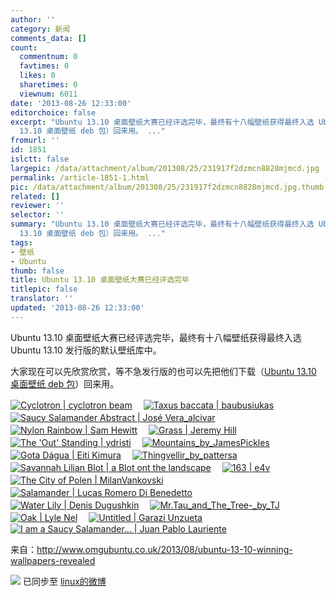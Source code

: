 ```yaml
---
author: ''
category: 新闻
comments_data: []
count:
  commentnum: 0
  favtimes: 0
  likes: 0
  sharetimes: 0
  viewnum: 6011
date: '2013-08-26 12:33:00'
editorchoice: false
excerpt: "Ubuntu 13.10 桌面壁纸大赛已经评选完毕，最终有十八幅壁纸获得最终入选 Ubuntu 13.10 发行版的默认壁纸库中。\r\n大家现在可以先欣赏欣赏，等不急发行版的也可以先把他们下载（Ubuntu
  13.10 桌面壁纸 deb 包）回来用。 ..."
fromurl: ''
id: 1851
islctt: false
largepic: /data/attachment/album/201308/25/231917f2dzmcn8828mjmcd.jpg
permalink: /article-1851-1.html
pic: /data/attachment/album/201308/25/231917f2dzmcn8828mjmcd.jpg.thumb.jpg
related: []
reviewer: ''
selector: ''
summary: "Ubuntu 13.10 桌面壁纸大赛已经评选完毕，最终有十八幅壁纸获得最终入选 Ubuntu 13.10 发行版的默认壁纸库中。\r\n大家现在可以先欣赏欣赏，等不急发行版的也可以先把他们下载（Ubuntu
  13.10 桌面壁纸 deb 包）回来用。 ..."
tags:
- 壁纸
- Ubuntu
thumb: false
title: Ubuntu 13.10 桌面壁纸大赛已经评选完毕
titlepic: false
translator: ''
updated: '2013-08-26 12:33:00'
---
```


Ubuntu 13.10 桌面壁纸大赛已经评选完毕，最终有十八幅壁纸获得最终入选 Ubuntu 13.10 发行版的默认壁纸库中。


大家现在可以先欣赏欣赏，等不急发行版的也可以先把他们下载（[Ubuntu 13.10 桌面壁纸 deb 包](https://launchpad.net/~ubuntu-unity/+archive/daily-build/+build/4901205/+files/ubuntu-wallpapers-saucy_13.04.0%2B13.10.20130823-0ubuntu1_all.deb)）回来用。


[![Cyclotron | cyclotron beam](/data/attachment/album/201308/25/231917f2dzmcn8828mjmcd.jpg)](http://www.omgubuntu.co.uk/wp-content/uploads/2013/08/Cyclotron_by_cyclotron_beam.jpg "Cyclotron | cyclotron beam")　 [![Taxus baccata | baubusiukas](/data/attachment/album/201308/25/231919s9mwxbjaxjxhawwj.jpg)](http://www.omgubuntu.co.uk/wp-content/uploads/2013/08/Taxus_baccata_by_baubusiukas.jpg "Taxus baccata | baubusiukas")　 [![Saucy Salamander Abstract | José Vera_alcivar](http://www.omgubuntu.co.uk/wp-content/uploads/2013/08/Saucy_Salamander_Abstract_by_José_Vera_alcivar-350x200.jpg)](http://www.omgubuntu.co.uk/wp-content/uploads/2013/08/Saucy_Salamander_Abstract_by_José_Vera_alcivar.jpg "Saucy Salamander Abstract | José Vera_alcivar")　 [![Nylon Rainbow | Sam Hewitt](/data/attachment/album/201308/25/231920d7vhl7h2dnijsshd.jpg)](http://www.omgubuntu.co.uk/wp-content/uploads/2013/08/Nylon_Rainbow_by_Sam_Hewitt.jpg "Nylon Rainbow | Sam Hewitt")　 [![Grass | Jeremy Hill](/data/attachment/album/201308/25/231922huxbb5s55xzmdmst.jpg)](http://www.omgubuntu.co.uk/wp-content/uploads/2013/08/Grass_by_Jeremy_Hill.jpg "Grass | Jeremy Hill")　 [![The 'Out' Standing | ydristi](/data/attachment/album/201308/25/231923cyggcbymxtyg01y8.jpg)](http://www.omgubuntu.co.uk/wp-content/uploads/2013/08/THE_OUT_STANDING_by_ydristi.jpg "The ")　 [![Mountains_by_JamesPickles](/data/attachment/album/201308/25/231924yl6l3ltsl347336p.jpg)](http://www.omgubuntu.co.uk/wp-content/uploads/2013/08/Mountains_by_JamesPickles.jpg "Mountains_by_JamesPickles")　 [![Gota Dágua | Eiti Kimura](http://www.omgubuntu.co.uk/wp-content/uploads/2013/08/Gota_Dágua_by_Eiti_Kimura-350x200.jpg)](http://www.omgubuntu.co.uk/wp-content/uploads/2013/08/Gota_Dágua_by_Eiti_Kimura.jpg "Gota Dágua=")　 [![Thingvellir_by_pattersa](/data/attachment/album/201308/25/231926nffgk8wgtnzuaquw.jpg)](http://www.omgubuntu.co.uk/wp-content/uploads/2013/08/Thingvellir_by_pattersa.jpg "Thingvellir_by_pattersa")　 [![Savannah Lilian Blot | a Blot ont the landscape](/data/attachment/album/201308/25/231927quihhzhvh44ae9fe.jpg)](http://www.omgubuntu.co.uk/wp-content/uploads/2013/08/Savannah_Lilian_Blot_by_a_Blot_on_the_landscape.jpg "Savannah Lilian Blot | a Blot ont the landscape")　 [![163 | e4v](/data/attachment/album/201308/25/231928q86kwow6ohdiwx40.jpg)](http://www.omgubuntu.co.uk/wp-content/uploads/2013/08/163_by_e4v.jpg "163 | e4v")　 [![The City of Polen | MilanVankovski](/data/attachment/album/201308/25/231929zt9iseup1essmuk9.jpg)](http://www.omgubuntu.co.uk/wp-content/uploads/2013/08/The_City_of_Polen_by_MilanVankovski.jpg "The City of Polen | MilanVankovski")　 [![Salamander | Lucas Romero Di Benedetto](/data/attachment/album/201308/25/231931i8n3iixwi0oig0hz.jpg)](http://www.omgubuntu.co.uk/wp-content/uploads/2013/08/Salamander_by_Lucas_Romero_Di_Benedetto.jpg "Salamander | Lucas Romero Di Benedetto")　 [![Water Lily | Denis Dugushkin](/data/attachment/album/201308/25/2319321dqn0dab9wabwjw1.jpg)](http://www.omgubuntu.co.uk/wp-content/uploads/2013/08/Water_Lily_by_Denis_Dugushkin.jpg "Water Lily | Denis Dugushkin")　 [![Mr._Tau_and_The_Tree_-_by_TJ](/data/attachment/album/201308/25/231933eysv4hvsaa66yyyo.jpg)](http://www.omgubuntu.co.uk/wp-content/uploads/2013/08/Mr._Tau_and_The_Tree_-_by_TJ.jpg "Mr._Tau_and_The_Tree_-_by_TJ")　 [![Oak | Lyle Nel](/data/attachment/album/201308/25/231934vj7mjzpum7izffmu.jpg)](http://www.omgubuntu.co.uk/wp-content/uploads/2013/08/Oak_by_Lyle_Nel.jpg "Oak | Lyle Nel")　 [![Untitled | Garazi Unzueta](/data/attachment/album/201308/25/2319353i0xs3kpy3bipy3n.jpg)](http://www.omgubuntu.co.uk/wp-content/uploads/2013/08/Untitled_by_Garazi_Unzueta.jpg "Untitled | Garazi Unzueta")　 [![I am a Saucy Salamander... | Juan Pablo Lauriente](/data/attachment/album/201308/25/231936umfwkksrspnuar1u.jpg)](http://www.omgubuntu.co.uk/wp-content/uploads/2013/08/I_am_a_Saucy_Salamander..._by_Juan_Pablo_Lauriente.jpg "I am a Saucy Salamander... | Juan Pablo Lauriente")


来自：http://www.omgubuntu.co.uk/2013/08/ubuntu-13-10-winning-wallpapers-revealed


![](https://img.linux.net.cn/xwb/images/bgimg/icon_logo.png) 已同步至 [linux的微博](http://weibo.com/1772191555/A6vRc2rDk)